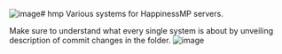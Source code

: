 ![image](https://github.com/user-attachments/assets/fd867107-2580-4c26-a3dc-14d42463b586)# hmp
Various systems for HappinessMP servers.

Make sure to understand what every single system is about by unveiling description of commit changes in the folder.
![image](https://github.com/user-attachments/assets/7f3bea32-883c-4631-95e7-5a742c138516)
